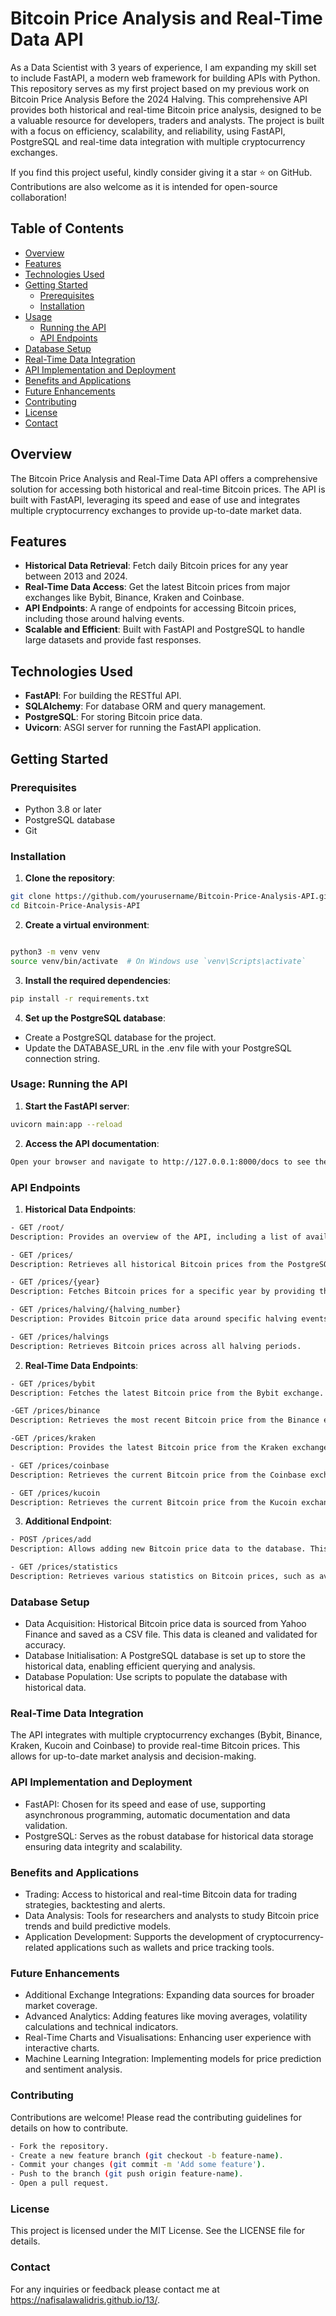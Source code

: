 # Bitcoin Price Analysis and Real-Time Data API

As a Data Scientist with 3 years of experience, I am expanding my skill set to include FastAPI, a modern web framework for building APIs with Python. This repository serves as my first project based on my previous work on Bitcoin Price Analysis Before the 2024 Halving. This comprehensive API provides both historical and real-time Bitcoin price analysis, designed to be a valuable resource for developers, traders and analysts. The project is built with a focus on efficiency, scalability, and reliability, using FastAPI, PostgreSQL and real-time data integration with multiple cryptocurrency exchanges.

If you find this project useful, kindly consider giving it a star ⭐ on GitHub. Contributions are also welcome as it is intended for open-source collaboration!

## Table of Contents

- [Overview](#overview)
- [Features](#features)
- [Technologies Used](#technologies-used)
- [Getting Started](#getting-started)
  - [Prerequisites](#prerequisites)
  - [Installation](#installation)
- [Usage](#usage)
  - [Running the API](#running-the-api)
  - [API Endpoints](#api-endpoints)
- [Database Setup](#database-setup)
- [Real-Time Data Integration](#real-time-data-integration)
- [API Implementation and Deployment](#api-implementation-and-deployment)
- [Benefits and Applications](#benefits-and-applications)
- [Future Enhancements](#future-enhancements)
- [Contributing](#contributing)
- [License](#license)
- [Contact](#contact)

## Overview

The Bitcoin Price Analysis and Real-Time Data API offers a comprehensive solution for accessing both historical and real-time Bitcoin prices. The API is built with FastAPI, leveraging its speed and ease of use and integrates multiple cryptocurrency exchanges to provide up-to-date market data.

## Features

- **Historical Data Retrieval**: Fetch daily Bitcoin prices for any year between 2013 and 2024.
- **Real-Time Data Access**: Get the latest Bitcoin prices from major exchanges like Bybit, Binance, Kraken and Coinbase.
- **API Endpoints**: A range of endpoints for accessing Bitcoin prices, including those around halving events.
- **Scalable and Efficient**: Built with FastAPI and PostgreSQL to handle large datasets and provide fast responses.

## Technologies Used

- **FastAPI**: For building the RESTful API.
- **SQLAlchemy**: For database ORM and query management.
- **PostgreSQL**: For storing Bitcoin price data.
- **Uvicorn**: ASGI server for running the FastAPI application.

## Getting Started

### Prerequisites

- Python 3.8 or later
- PostgreSQL database
- Git


### Installation
1. **Clone the repository**:
```bash   
git clone https://github.com/yourusername/Bitcoin-Price-Analysis-API.git
cd Bitcoin-Price-Analysis-API
``` 

2. **Create a virtual environment**:
```bash

python3 -m venv venv
source venv/bin/activate  # On Windows use `venv\Scripts\activate`
``` 

3. **Install the required dependencies**:
```bash
pip install -r requirements.txt
``` 

4. **Set up the PostgreSQL database**:
- Create a PostgreSQL database for the project.
- Update the DATABASE_URL in the .env file with your PostgreSQL connection string.

### Usage: Running the API
1. **Start the FastAPI server**:
```bash
uvicorn main:app --reload
``` 

2. **Access the API documentation**: 
```bash
Open your browser and navigate to http://127.0.0.1:8000/docs to see the interactive Swagger UI documentation.
```

### API Endpoints
1. **Historical Data Endpoints**:
```bash
- GET /root/
Description: Provides an overview of the API, including a list of available endpoints and their descriptions.

- GET /prices/
Description: Retrieves all historical Bitcoin prices from the PostgreSQL database. Returns a JSON response containing a complete dataset of price information.

- GET /prices/{year}
Description: Fetches Bitcoin prices for a specific year by providing the year as a parameter in the URL. The API returns a JSON response with the price data for the specified year.

- GET /prices/halving/{halving_number}
Description: Provides Bitcoin price data around specific halving events. The API returns a JSON response containing Bitcoin prices before, during and after the specified halving event.

- GET /prices/halvings
Description: Retrieves Bitcoin prices across all halving periods.
```

2. **Real-Time Data Endpoints**:
```bash
- GET /prices/bybit
Description: Fetches the latest Bitcoin price from the Bybit exchange.

-GET /prices/binance
Description: Retrieves the most recent Bitcoin price from the Binance exchange.

-GET /prices/kraken
Description: Provides the latest Bitcoin price from the Kraken exchange.

- GET /prices/coinbase
Description: Retrieves the current Bitcoin price from the Coinbase exchange.

- GET /prices/kucoin
Description: Retrieves the current Bitcoin price from the Kucoin exchange.
```

3. **Additional Endpoint**:
```bash
- POST /prices/add
Description: Allows adding new Bitcoin price data to the database. This endpoint requires data in JSON format, including details such as date, price and exchange.

- GET /prices/statistics
Description: Retrieves various statistics on Bitcoin prices, such as average price, highest price and lowest price over a specified period.
```

### Database Setup
- Data Acquisition: Historical Bitcoin price data is sourced from Yahoo Finance and saved as a CSV file. This data is cleaned and validated for accuracy.
- Database Initialisation: A PostgreSQL database is set up to store the historical data, enabling efficient querying and analysis.
- Database Population: Use scripts to populate the database with historical data.

### Real-Time Data Integration
The API integrates with multiple cryptocurrency exchanges (Bybit, Binance, Kraken, Kucoin and Coinbase) to provide real-time Bitcoin prices. This allows for up-to-date market analysis and decision-making.

### API Implementation and Deployment
- FastAPI: Chosen for its speed and ease of use, supporting asynchronous programming, automatic documentation and data validation.
- PostgreSQL: Serves as the robust database for historical data storage ensuring data integrity and scalability.

### Benefits and Applications
- Trading: Access to historical and real-time Bitcoin data for trading strategies, backtesting and alerts.
- Data Analysis: Tools for researchers and analysts to study Bitcoin price trends and build predictive models.
- Application Development: Supports the development of cryptocurrency-related applications such as wallets and price tracking tools.

### Future Enhancements
- Additional Exchange Integrations: Expanding data sources for broader market coverage.
- Advanced Analytics: Adding features like moving averages, volatility calculations and technical indicators.
- Real-Time Charts and Visualisations: Enhancing user experience with interactive charts.
- Machine Learning Integration: Implementing models for price prediction and sentiment analysis.

### Contributing
Contributions are welcome! Please read the contributing guidelines for details on how to contribute.
```bash
- Fork the repository.
- Create a new feature branch (git checkout -b feature-name).
- Commit your changes (git commit -m 'Add some feature').
- Push to the branch (git push origin feature-name).
- Open a pull request.
```
### License
This project is licensed under the MIT License. See the LICENSE file for details.

### Contact
For any inquiries or feedback please contact me at https://nafisalawalidris.github.io/13/.